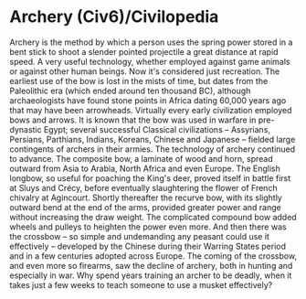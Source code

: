 # Archery (Civ6)/Civilopedia

Archery is the method by which a person uses the spring power stored in a bent stick to shoot a slender pointed projectile a great distance at rapid speed. A very useful technology, whether employed against game animals or against other human beings. Now it's considered just recreation.
The earliest use of the bow is lost in the mists of time, but dates from the Paleolithic era (which ended around ten thousand BC), although archaeologists have found stone points in Africa dating 60,000 years ago that may have been arrowheads. Virtually every early civilization employed bows and arrows. It is known that the bow was used in warfare in pre-dynastic Egypt; several successful Classical civilizations – Assyrians, Persians, Parthians, Indians, Koreans, Chinese and Japanese – fielded large contingents of archers in their armies.
The technology of archery continued to advance. The composite bow, a laminate of wood and horn, spread outward from Asia to Arabia, North Africa and even Europe. The English longbow, so useful for poaching the King's deer, proved itself in battle first at Sluys and Crécy, before eventually slaughtering the flower of French chivalry at Agincourt. Shortly thereafter the recurve bow, with its slightly outward bend at the end of the arms, provided greater power and range without increasing the draw weight. The complicated compound bow added wheels and pulleys to heighten the power even more. And then there was the crossbow – so simple and undemanding any peasant could use it effectively – developed by the Chinese during their Warring States period and in a few centuries adopted across Europe.
The coming of the crossbow, and even more so firearms, saw the decline of archery, both in hunting and especially in war. Why spend years training an archer to be deadly, when it takes just a few weeks to teach someone to use a musket effectively?